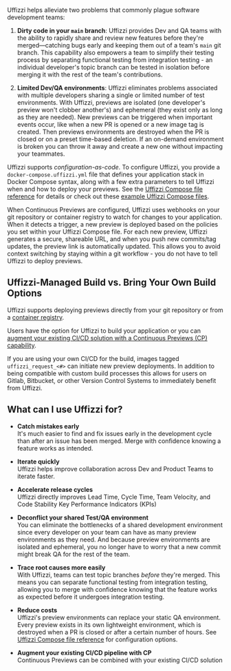 Uffizzi helps alleviate two problems that commonly plague software development teams:  

1. **Dirty code in your `main` branch**: Uffizzi provides Dev and QA teams with the ability to rapidly share and review new features before they're merged—catching bugs early and keeping them out of a team's `main` git branch. This capability also empowers a team to simplify their testing process by separating functional testing from integration testing - an individual developer's topic branch can be tested in isolation before merging it with the rest of the team's contributions.

2. **Limited Dev/QA environments**: Uffizzi eliminates problems associated with multiple developers sharing a single or limited number of test environments. With Uffizzi, previews are isolated (one developer's preview won't clobber another's) and ephemeral (they exist only as long as they are needed). New previews can be triggered when important events occur, like when a new PR is opened or a new image tag is created. Then previews environments are destroyed when the PR is closed or on a preset time-based deletion.  If an on-demand environment is broken you can throw it away and create a new one without impacting your teammates.

Uffizzi supports *configuration-as-code*. To configure Uffizzi, you provide a `docker-compose.uffizzi.yml` file that defines your application stack in Docker Compose syntax, along with a few extra parameters to tell Uffizzi when and how to deploy your previews. See the [Uffizzi Compose file reference](../references/compose-spec.md) for details or check out these [example Uffizzi Compose files](../references/example-compose.md).

When Continuous Previews are configured, Uffizzi uses webhooks on your git repository or container registry to watch for changes to your application. When it detects a trigger, a new preview is deployed based on the policies you set within your Uffizzi Compose file. For each new preview, Uffizzi generates a secure, shareable URL, and when you push new commits/tag updates, the preview link is automatically updated. This allows you to avoid context switching by staying within a git workflow - you do not have to tell Uffizzi to deploy previews.

## Uffizzi-Managed Build vs. Bring Your Own Build Options
Uffizzi supports deploying previews directly from your git repository or from a [container registry](../guides/container-registry-integrations.md).  

Users have the option for Uffizzi to build your application or you can [augment your existing CI/CD solution with a Continuous Previews (CP) capability](../use-cases/ci-cd-registry.md).  

If you are using your own CI/CD for the build, images tagged `uffizzi_request_<#>` can initiate new preview deployments.  In addition to being compatible with custom build processes this allows for users on Gitlab, Bitbucket, or other Version Control Systems to immediately benefit from Uffizzi.

## What can I use Uffizzi for?  

- **Catch mistakes early**  
It's much easier to find and fix issues early in the development cycle than after an issue has been merged. Merge with confidence knowing a feature works as intended.  

- **Iterate quickly**  
Uffizzi helps improve collaboration across Dev and Product Teams to iterate faster.  

- **Accelerate release cycles**  
Uffizzi directly improves Lead Time, Cycle Time, Team Velocity, and Code Stability Key Performance Indicators (KPIs) 

- **Deconflict your shared Test/QA environment**  
You can eliminate the bottlenecks of a shared development environment since every developer on your team can have as many preview environments as they need. And because preview environments are isolated and ephemeral, you no longer have to worry that a new commit might break QA for the rest of the team. 

- **Trace root causes more easily**  
With Uffizzi, teams can test topic branches *before* they're merged. This means you can separate functional testing from integration testing, allowing you to merge with confidence knowing that the feature works as expected before it undergoes integration testing.  

- **Reduce costs**  
Uffizzi's preview environments can replace your static QA environment. Every preview exists in its own lightweight environment, which is destroyed when a PR is closed or after a certain number of hours. See [Uffizzi Compose file reference](../references/compose-spec.md) for configuration options.

- **Augment your existing CI/CD pipeline with CP**  
Continuous Previews can be combined with your existing CI/CD solution 


